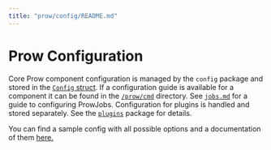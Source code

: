 ```yaml
---
title: "prow/config/README.md"
---
```


# Prow Configuration

Core Prow component configuration is managed by the `config` package and stored in the [`Config` struct](https://godoc.org/k8s.io/test-infra/prow/config#Config). If a configuration guide is available for a component it can be found in the [`/prow/cmd`](/prow/cmd) directory. See [`jobs.md`](/prow/jobs.md) for a guide to configuring ProwJobs.
Configuration for plugins is handled and stored separately. See the [`plugins`](/prow/plugins) package for details.

You can find a sample config with all possible options and a documentation of them [here.](/prow/config/prow-config-documented.yaml)
